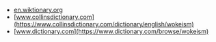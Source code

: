 * [en.wiktionary.org](https://en.wiktionary.org/wiki/wokeism)
* [www.collinsdictionary.com](https://www.collinsdictionary.com/dictionary/english/wokeism)
* [www.dictionary.com](https://www.dictionary.com/browse/wokeism)
